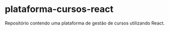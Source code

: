 # plataforma-cursos-react
Repositório contendo uma plataforma de gestão de cursos utilizando React.
